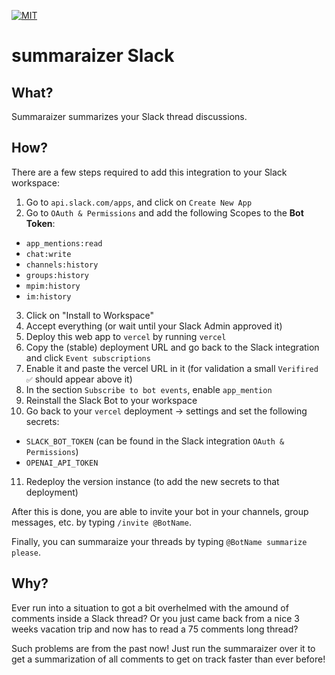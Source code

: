 [![MIT](https://img.shields.io/badge/license-MIT-blue.svg)](https://github.com/ioki-mobility/summaraizer-slack/blob/main/LICENSE)

# summaraizer Slack

## What?

Summaraizer summarizes your Slack thread discussions.

## How?

There are a few steps required to add this integration to your Slack workspace:

1. Go to `api.slack.com/apps`, and click on `Create New App`
2. Go to `OAuth & Permissions` and add the following Scopes to the **Bot Token**:
  * `app_mentions:read`
  * `chat:write`
  * `channels:history`
  * `groups:history`
  * `mpim:history`
  * `im:history`
3. Click on "Install to Workspace"
4. Accept everything (or wait until your Slack Admin approved it)
5. Deploy this web app to `vercel` by running `vercel`
6. Copy the (stable) deployment URL and go back to the Slack integration and click `Event subscriptions`
7. Enable it and paste the vercel URL in it (for validation a small `Verifired ✅` should appear above it)
8. In the section `Subscribe to bot events`, enable `app_mention`
9. Reinstall the Slack Bot to your workspace
10. Go back to your `vercel` deployment -> settings and set the following secrets:
  * `SLACK_BOT_TOKEN` (can be found in the Slack integration `OAuth & Permissions`)
  * `OPENAI_API_TOKEN`
11. Redeploy the version instance (to add the new secrets to that deployment)

After this is done, you are able to invite your bot in your channels, group messages, etc.
by typing `/invite @BotName`.

Finally, you can summaraize your threads by typing `@BotName summarize please`.

## Why?

Ever run into a situation to got a bit overhelmed with the amound of comments
inside a Slack thread?
Or you just came back from a nice 3 weeks vacation trip and now has to read
a 75 comments long thread?

Such problems are from the past now!
Just run the summaraizer over it to get a summarization of all comments
to get on track faster than ever before!
